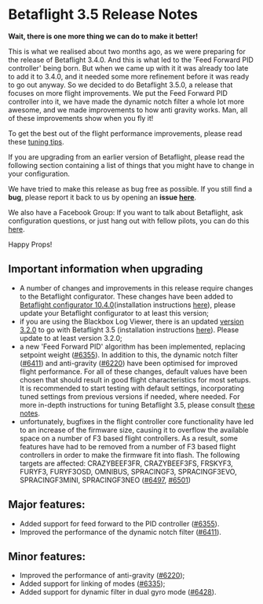 # Betaflight 3.5 Release Notes

**Wait, there is one more thing we can do to make it better!**

This is what we realised about two months ago, as we were preparing for the release of Betaflight 3.4.0. And this is what led to the 'Feed Forward PID controller' being born. But when we came up with it it was already too late to add it to 3.4.0, and it needed some more refinement before it was ready to go out anyway. So we decided to do Betaflight 3.5.0, a release that focuses on more flight improvements. We put the Feed Forward PID controller into it, we have made the dynamic notch filter a whole lot more awesome, and we made improvements to how anti gravity works. Man, all of these improvements show when you fly it!

To get the best out of the flight performance improvements, please read these [tuning tips](/docs/tuning/3.5-tuning-notes.md).

If you are upgrading from an earlier version of Betaflight, please read the following section containing a list of things that you might have to change in your configuration.

We have tried to make this release as bug free as possible. If you still find a **bug**, please report it back to us by opening an **issue [here](https://github.com/betaflight/betaflight/issues)**.

We also have a Facebook Group: If you want to talk about Betaflight, ask configuration questions, or just hang out with fellow pilots, you can do this [here](https://www.facebook.com/groups/betaflightgroup/).

Happy Props!


## Important information when upgrading

- A number of changes and improvements in this release require changes to the Betaflight configurator. These changes have been added to [Betaflight configurator 10.4.0](https://github.com/betaflight/betaflight-configurator/releases/tag/10.4.0)(installation instructions [here](https://github.com/betaflight/betaflight-configurator#installation)), please update your Betaflight configurator to at least this version;
- if you are using the Blackbox Log Viewer, there is an updated [version 3.2.0](https://github.com/betaflight/blackbox-log-viewer/releases/tag/3.2.0) to go with Betaflight 3.5 (installation instructions [here](https://github.com/betaflight/blackbox-log-viewer#installation)). Please update to at least version 3.2.0;
- a new 'Feed Forward PID' algorithm has been implemented, replacing setpoint weight ([#6355](https://github.com/betaflight/betaflight/pull/6355)). In addition to this, the dynamic notch filter ([#6411](https://github.com/betaflight/betaflight/pull/6411)) and anti-gravity ([#6220](https://github.com/betaflight/betaflight/pull/6220)) have been optimised for improved flight performance. For all of these changes, default values have been chosen that should result in good flight characteristics for most setups. It is recommended to start testing with default settings, incorporating tuned settings from previous versions if needed, where needed. For more in-depth instructions for tuning Betaflight 3.5, please consult [these notes](/docs/tuning/3.5-tuning-notes).
- unfortunately, bugfixes in the flight controller core functionality have led to an increase of the firmware size, causing it to overflow the available space on a number of F3 based flight controllers. As a result, some features have had to be removed from a number of F3 based flight controllers in order to make the firmware fit into flash. The following targets are affected: CRAZYBEEF3FR, CRAZYBEEF3FS, FRSKYF3, FURYF3, FURYF3OSD, OMNIBUS, SPRACINGF3, SPRACINGF3EVO, SPRACINGF3MINI, SPRACINGF3NEO ([#6497](https://github.com/betaflight/betaflight/pull/6497), [#6501](https://github.com/betaflight/betaflight/pull/6501))


## Major features:

- Added support for feed forward to the PID controller ([#6355](https://github.com/betaflight/betaflight/pull/6355)).
- Improved the performance of the dynamic notch filter ([#6411](https://github.com/betaflight/betaflight/pull/6411)).

## Minor features:

- Improved the performance of anti-gravity ([#6220](https://github.com/betaflight/betaflight/pull/6220));
- Added support for linking of modes ([#6335](https://github.com/betaflight/betaflight/pull/6335));
- Added support for dynamic filter in dual gyro mode ([#6428](https://github.com/betaflight/betaflight/pull/6428)).
